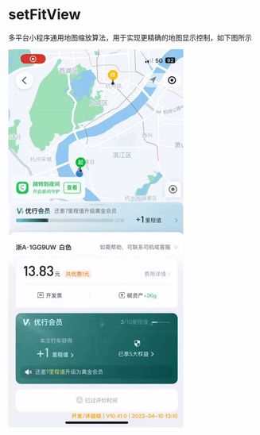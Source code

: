 # setFitView
多平台小程序通用地图缩放算法，用于实现更精确的地图显示控制，如下图所示

![setFitView demo](https://raw.githubusercontent.com/CyberFei/setFitView/main/demo.gif)

